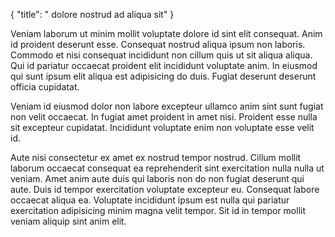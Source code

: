 {
  "title": " dolore nostrud ad aliqua sit"
}

Veniam laborum ut minim mollit voluptate dolore id sint elit consequat. Anim id proident deserunt esse. Consequat nostrud aliqua ipsum non laboris. Commodo et nisi consequat incididunt non cillum quis ut sit aliqua aliqua. Qui id pariatur occaecat proident elit incididunt voluptate anim. In eiusmod qui sunt ipsum elit aliqua est adipisicing do duis. Fugiat deserunt deserunt officia cupidatat.

Veniam id eiusmod dolor non labore excepteur ullamco anim sint sunt fugiat non velit occaecat. In fugiat amet proident in amet nisi. Proident esse nulla sit excepteur cupidatat. Incididunt voluptate enim non voluptate esse velit id.

Aute nisi consectetur ex amet ex nostrud tempor nostrud. Cillum mollit laborum occaecat consequat ea reprehenderit sint exercitation nulla nulla ut veniam. Amet anim aute duis qui laboris non do non fugiat deserunt qui aute. Duis id tempor exercitation voluptate excepteur eu. Consequat labore occaecat aliqua ea. Voluptate incididunt ipsum est nulla qui pariatur exercitation adipisicing minim magna velit tempor. Sit id in tempor mollit veniam aliquip sint anim elit.